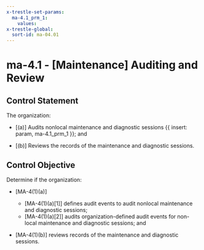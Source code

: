 ```yaml
---
x-trestle-set-params:
  ma-4.1_prm_1:
    values:
x-trestle-global:
  sort-id: ma-04.01
---
```


# ma-4.1 - \[Maintenance\] Auditing and Review

## Control Statement

The organization:

- \[(a)\] Audits nonlocal maintenance and diagnostic sessions {{ insert: param, ma-4.1_prm_1 }}; and

- \[(b)\] Reviews the records of the maintenance and diagnostic sessions.

## Control Objective

Determine if the organization:

- \[MA-4(1)(a)\]

  - \[MA-4(1)(a)[1]\] defines audit events to audit nonlocal maintenance and diagnostic sessions;
  - \[MA-4(1)(a)[2]\] audits organization-defined audit events for non-local maintenance and diagnostic sessions; and

- \[MA-4(1)(b)\] reviews records of the maintenance and diagnostic sessions.
